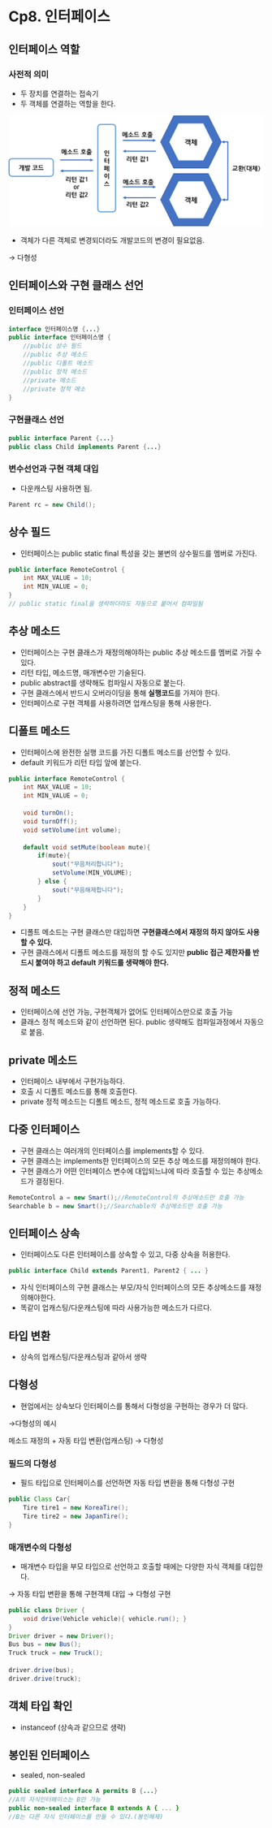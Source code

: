 # Cp8. 인터페이스

## 인터페이스 역할

### 사전적 의미

- 두 장치를 연결하는 접속기
- 두 객체를 연결하는 역할을 한다.

![interface01](./interface01.png)

- 객체가 다른 객체로 변경되더라도 개발코드의 변경이 필요없음.

→ 다형성

## 인터페이스와 구현 클래스 선언

### 인터페이스 선언

```java
interface 인터페이스명 {...}
public interface 인터페이스명 {
	//public 상수 필드
	//public 추상 메소드
	//public 디폴트 메소드
	//public 정적 메소드
	//private 메소드
	//private 정적 메소
}
```

### 구현클래스 선언

```java
public interface Parent {...}
public class Child implements Parent {...}
```

### 변수선언과 구현 객체 대입

- 다운캐스팅 사용하면 됨.

```java
Parent rc = new Child();
```

## 상수 필드

- 인터페이스는 public static final 특성을 갖는 불변의 상수필드를 멤버로 가진다.

```java
public interface RemoteControl {
	int MAX_VALUE = 10;
	int MIN_VALUE = 0;
}
// public static final을 생략하더라도 자동으로 붙어서 컴파일됨
```

## 추상 메소드

- 인터페이스는 구현 클래스가 재정의해야하는 public 추상 메소드를 멤버로 가질 수 있다.
- 리턴 타입, 메소드명, 매개변수만 기술된다.
- public abstract를 생략해도 컴파일시 자동으로 붙는다.
- 구현 클래스에서 반드시 오버라이딩을 통해 **실행코드**를 가져야 한다.
- 인터페이스로 구현 객체를 사용하려면 업캐스팅을 통해 사용한다.

## 디폴트 메소드

- 인터페이스에 완전한 실행 코드를 가진 디폴트 메소드를 선언할 수 있다.
- default 키워드가 리턴 타입 앞에 붙는다.

```java
public interface RemoteControl {
	int MAX_VALUE = 10;
	int MIN_VALUE = 0;
	
	void turnOn();
	void turnOff();
	void setVolume(int volume);
	
	default void setMute(boolean mute){
		if(mute){
			sout("무음처리합니다");
			setVolume(MIN_VOLUME);
		} else {
			sout("무음해제합니다");
		}
	}
}
```

- 디폴트 메소드는 구현 클래스만 대입하면 **구현클래스에서 재정의 하지 않아도 사용할 수 있다.**
- 구현 클래스에서 디폴트 메소드를 재정의 할 수도 있지만 **public 접근 제한자를 반드시 붙여야 하고 default 키워드를 생략해야 한다.**

## 정적 메소드

- 인터페이스에 선언 가능, 구현객체가 없어도 인터페이스만으로 호출 가능
- 클래스 정적 메소드와 같이 선언하면 된다. public 생략해도 컴파일과정에서 자동으로 붙음.

## private 메소드

- 인터페이스 내부에서 구현가능하다.
- 호출 시 디폴트 메소드를  통해 호출한다.
- private 정적 메소드는 디폴트 메소드, 정적 메소드로 호출 가능하다.

## 다중 인터페이스

- 구현 클래스는 여러개의 인터페이스를 implements할 수 있다.
- 구현 클래스는 implements한 인터페이스의 모든 추상 메소드를 재정의해야 한다.
- 구현 클래스가 어떤 인터페이스 변수에 대입되느냐에 따라 호출할 수 있는 추상메소드가 결정된다.

```java
RemoteControl a = new Smart();//RemoteControl의 추상메소드만 호출 가능
Searchable b = new Smart();//Searchable의 추상메소드만 호출 가능
```

## 인터페이스 상속

- 인터페이스도 다른 인터페이스를 상속할 수 있고, 다중 상속을 허용한다.

```java
public interface Child extends Parent1, Parent2 { ... }
```

- 자식 인터페이스의 구현 클래스는 부모/자식 인터페이스의 모든 추상메소드를 재정의해야한다.
- 똑같이 업캐스팅/다운캐스팅에 따라 사용가능한 메소드가 다르다.

## 타입 변환

- 상속의 업캐스팅/다운캐스팅과 같아서 생략

## 다형성

- 현업에서는 상속보다 인터페이스를 통해서 다형성을 구현하는 경우가 더 많다.

→다형성의 예시

메소드 재정의 + 자동 타입 변환(업캐스팅) → 다형성

### 필드의 다형성

- 필드 타입으로 인터페이스를 선언하면 자동 타입 변환을 통해 다형성 구현

```java
public Class Car{
	Tire tire1 = new KoreaTire();
	Tire tire2 = new JapanTire();
}
```

### 매개변수의 다형성

- 매개변수 타입을 부모 타입으로 선언하고 호출할 때에는 다양한 자식 객체를 대입한다.

→ 자동 타입 변환을 통해 구현객체 대입 → 다형성 구현

```java
public class Driver {
	void drive(Vehicle vehicle){ vehicle.run(); }
}
Driver driver = new Driver();
Bus bus = new Bus();
Truck truck = new Truck();

driver.drive(bus);
driver.drive(truck);
```

## 객체 타입 확인

- instanceof (상속과 같으므로 생략)

## 봉인된 인터페이스

- sealed, non-sealed

```java
public sealed interface A permits B {...}
//A의 자식인터페이스는 B만 가능
public non-sealed interface B extends A { ... }
//B는 다른 자식 인터페이스를 만들 수 있다.(봉인해제)
```